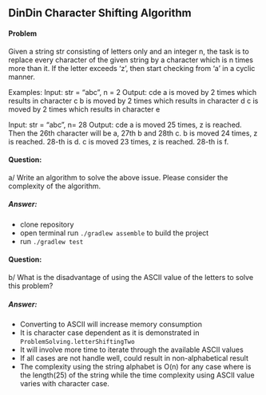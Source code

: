 ## DinDin Character Shifting Algorithm

#### Problem
Given a string str consisting of letters only and an integer n, the task is to replace every character of the given string by a character which is n times more than it. If the letter exceeds ‘z’, then start checking from ‘a’ in a cyclic manner.

Examples:
Input: str = “abc”, n = 2
Output: cde
a is moved by 2 times which results in character c
b is moved by 2 times which results in character d
c is moved by 2 times which results in character e

Input: str = “abc”, n= 28
Output: cde
a is moved 25 times, z is reached. Then the 26th character will be a, 27th b and 28th c.
b is moved 24 times, z is reached. 28-th is d.
c is moved 23 times, z is reached. 28-th is f.

#### Question: 
a/ Write an algorithm to solve the above issue. Please consider the complexity of the algorithm.
##### Answer: 
* clone repository
* open terminal run ```./gradlew assemble``` to build the project
* run ```./gradlew test```
#### Question: 
b/ What is the disadvantage of using the ASCII value of the letters to solve this problem?
##### Answer: 
* Converting to ASCII will increase memory consumption
* It is character case dependent as it is demonstrated in ``ProblemSolving.letterShiftingTwo``
* It will involve more time to iterate through the available ASCII values
* If all cases are not handle well, could result in non-alphabetical result
* The complexity using the string alphabet is O(n) for any case where is the length(25) of the string
while the time complexity using ASCII value varies with character case.






